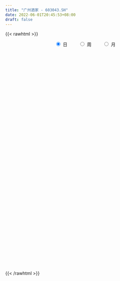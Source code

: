 ```yaml
---
title: "广州酒家 - 603043.SH"
date: 2022-06-01T20:45:53+08:00
draft: false
---
```

{{< rawhtml >}}
    <div style="text-align: center">
        <label style="padding: 1rem;"><input style="margin-right: .5rem" type="radio" name="period" value="D" checked onclick="period_change(this)">日</label>
        <label style="padding: 1rem;"><input style="margin-right: .5rem" type="radio" name="period" value="W" onclick="period_change(this)">周</label>
        <label style="padding: 1rem;"><input style="margin-right: .5rem" type="radio" name="period" value="M" onclick="period_change(this)">月</label>
    </div>
    <div id="chart" style="height: 700px;"></div> 
    <script type="text/javascript">
        const D_v = [15171.56,14617.34,19916.67,30285.97,28442.46,16550.48,45455.31,23240.6,32060.78,34430.96,28036.4,31548.02,21380.34,22166.9,17460.15,24648.48,26101.39,17219.17,13093.11,16538.28,20550.42,20125.55,20954.17,23183.48,40490.97,26502.12,18975.45,20754.38,34618.27,35650.4,25262.28,21292.81,18879.52,21225.12,35095.58,23870.36,20626.49,21125.32,25542.24,26278.6,13948.8,20551.8,11610.25,18618.44,21735.12,26355.63,44442.72,24016.69,18391.2,24928.8,48216.37,24670.99,24824.2,36690.15,32257.03,51239.86,39507.22,24661.03,23996.37,24688.68,34674.46,29894.84,21238.06,26116.94,25042.17,16166.72,22910.78,30526.05,26784.7,41071.68,33628.73,34957.54,36937.61,28992.49,27420.4,35938.71,31798.64,30957.85,21268.48,49219.41,57796.43,25063.3,28924.65,22186.02,27154.76,16517.52,18726.31,28863.88,40770.75,18817.07,17670.09,21109.65,18695.15,28060.43,16550.94,13442.67,11716.68,19671.65,49475.52,39676.86,46934.83,21735.77,24629.1,21438.7,13120.57,13632.8,124161.6,119760.81,62169.49,76948.65,59839.33,61705.84,47772.54,44848.28,35921.26,34296.65,37164.13,22287.2,42361.3,35623.45,22296.25,34171.83,19917.59,23499.55,25667.78,36947.11,27072.26,23186.56,22495.47,25629.49,38598.81,22632.11,23993.13,28782.11,57503.06,35593.53,46782.19,35229.63,30780.11,30922.6,24231.15,16670.72,20534.97,27552.08,24907.31,24210.99,17368.4,41162.88,35728.2,20738.3,41058.44,35783.74,29382.6,47906.32,78281.77,44705.33,42947.07,54426.82,40912.56,86897.38,144995.13,116294.55,92172.42,77639.74,46163.28,34373.66,39208.41,22687.97,37962.72,29323.96,27963.91,30996.54,25228.09,33551.11,27669.78,22399.43,28795.78,40068.03,19400.07,26734.72,22211.4,27968.87,20156.14,33612.98,22117.96,29263.83,22345.27,29027.23,26681.36,40032.3,34462.97,48953.67,41230.56,26403.12,33059.56,19208.04,29617.31,25604.91,35904.27,31810.97,24102.94,22177.32,18802.68,13701.35,19532.56,14680.59,28573.74,20962.62,19453.32,21866.81,34240.62,53384.46,35929.95,27363.91,28996.96,48807.06,53089.04,40431.15,45605.04,39796.87,38148.93,28487.06,100194.81,73587.08,42117.77,37189.36,51578.19,39236.87,49881.24,52841.41,44755.12,22772.26,20331.01,39193.87,36707.26,20478.95,19063.4,18237.18,15413.01,18368.13,40149.48,29095.8,17124.77,25598.53,15667.8,19415.4,34085.86,20864.33,22400.47,26247.58]
const D_histogram = [0.0,0.0075368661,0.0238207485,0.0810360939,0.1279138059,0.1265450213,0.0534806252,0.0327437671,0.037399677,0.0002443631,-0.0492618537,-0.0473615599,-0.067790052,-0.0940833206,-0.1105513701,-0.1416928057,-0.1342993932,-0.1197653901,-0.1068862116,-0.1136638116,-0.1145913046,-0.1153011268,-0.1086758229,-0.1107245852,-0.0758327711,-0.0495463596,-0.033052146,-0.0310089164,0.0171234165,0.028242271,0.0311945556,0.0118715039,0.0159422784,-0.0063342244,-0.0596161004,-0.03910693,0.0091044258,0.0301261185,0.0210140622,-0.0159621942,-0.0138643511,-0.029377924,-0.0299630621,-0.0455473096,-0.0852855629,-0.1598388275,-0.2651065404,-0.3358439043,-0.3497428653,-0.3547046644,-0.2884127985,-0.2310643906,-0.2043799143,-0.1896985016,-0.1991766708,-0.1018229549,0.0174846205,0.0871925436,0.1257246737,0.1662394664,0.2249330684,0.2444040758,0.2728258507,0.2426642282,0.2100543295,0.1909252225,0.1845848607,0.2043535551,0.2107646584,0.1691093057,0.171864411,0.1279287905,0.1313619242,0.1081905756,0.095649695,0.1083992287,0.099715202,0.0690436844,0.0486200099,-0.0095716842,-0.0162557425,-0.0554772618,-0.1104020964,-0.1500980727,-0.1646475155,-0.1635612173,-0.1611274429,-0.1281448216,-0.0743182631,-0.0614909294,-0.0623596061,-0.0546878012,-0.0319083752,0.0136352157,0.0371731258,0.0700546091,0.0906036796,0.0701538993,-0.0032948393,-0.0691030029,-0.1133493456,-0.15467531,-0.1358433793,-0.1000411234,-0.0634068933,-0.0549964525,0.0834014852,0.2174470756,0.312390236,0.3877996046,0.442995166,0.4891357075,0.4796716937,0.429736222,0.3937055453,0.3523206089,0.2939043598,0.232221691,0.2088164337,0.1618692793,0.1179386344,0.0346644142,-0.0138064797,-0.0585806173,-0.1085891852,-0.1458375983,-0.1872323505,-0.2079331577,-0.2210029984,-0.2237103885,-0.2311857461,-0.2557789889,-0.247843445,-0.2569974914,-0.1829873138,-0.1292945954,-0.0306508552,0.0333685564,0.0609647079,0.0603870184,0.024486921,0.0046432411,-0.0323271027,-0.0523082444,-0.0485594599,-0.0237561636,-0.0239974915,0.0322450015,0.0738350235,0.0825775582,0.0914005149,0.110266976,0.1128666977,0.1506536248,0.1743093349,0.153608862,0.145344974,0.107351138,0.0574926214,0.1211959649,0.1966534706,0.1402532406,0.0496140927,-0.0710061746,-0.1073705684,-0.1458333854,-0.1920440957,-0.2189294048,-0.2807098094,-0.2996523614,-0.3283213167,-0.3081603088,-0.2872191368,-0.2511839081,-0.1762827212,-0.1144010353,-0.0787175043,-0.019128096,0.0235192905,0.0777134231,0.0865851095,0.1040140457,0.1106075726,0.1098055523,0.0834766158,0.024143433,0.009892762,-0.0173941178,0.0019187402,-0.0251929866,-0.0128325724,-0.0252603477,-0.0895173036,-0.1450540255,-0.1875052477,-0.1777034882,-0.1415390324,-0.162531732,-0.2642867198,-0.2614750473,-0.2221518348,-0.1721628869,-0.1152025559,-0.0710188738,-0.0188160105,0.0049912402,0.0342025901,0.0733413786,0.0794885136,0.1058330793,0.1043434236,0.1830678026,0.2278929931,0.2084602937,0.1612167044,0.1632344054,0.1868753846,0.1835264689,0.2156867896,0.2390805368,0.26148159,0.2557844173,0.3557169618,0.3226753906,0.2304825919,0.1130466348,0.0979361746,0.0986203949,0.0123685005,-0.0737065425,-0.0747334564,-0.0899466085,-0.0804444704,-0.0288030727,-0.0073170089,-0.0052159689,-0.0228874408,-0.0312837205,-0.0346058668,-0.0639656157,-0.1292818337,-0.1256222664,-0.1275517745,-0.1332179555,-0.1337332418,-0.103718885,-0.0540235243,-0.0026303713,0.0512869541,0.0878822557]
const D_fast = [0.0,0.0094210826,0.0316601521,0.1091345211,0.1879906845,0.2182581552,0.1585639154,0.1460129991,0.1600188283,0.1229246052,0.0611029249,0.0511628287,0.0137868237,-0.0360272751,-0.0801331671,-0.1466978042,-0.17287924,-0.1882865844,-0.2021289588,-0.2373225117,-0.2668978309,-0.2964329347,-0.3169765866,-0.3467064952,-0.3307728739,-0.3168730523,-0.3086418752,-0.3143508746,-0.2619376876,-0.2437582654,-0.2330073419,-0.2493625176,-0.2413061735,-0.2651662325,-0.3333521336,-0.3226196956,-0.2721322334,-0.243579011,-0.2474375518,-0.2884043567,-0.2897726015,-0.3126306553,-0.320706559,-0.3476776339,-0.4087372779,-0.5232502494,-0.6947945974,-0.8494929374,-0.9508276147,-1.0444655799,-1.0502769136,-1.0506946034,-1.0751051056,-1.1078483183,-1.1671206552,-1.095222678,-0.9715439475,-0.8800378885,-0.81007459,-0.7279999306,-0.6130730615,-0.5325010352,-0.4358727976,-0.4053683631,-0.3854646795,-0.3568624808,-0.3170566275,-0.2461995443,-0.1870972763,-0.1864753026,-0.1407540946,-0.1527075175,-0.1164339027,-0.1125576074,-0.1011860642,-0.0613367234,-0.0450919496,-0.0585025461,-0.0667712181,-0.1273558333,-0.1381038272,-0.1911946619,-0.2737200206,-0.3509405151,-0.4066518368,-0.4464558429,-0.4843039292,-0.4833575133,-0.4481105206,-0.4506559193,-0.4671144975,-0.4731146429,-0.4583123107,-0.4093599159,-0.3765287243,-0.3261335887,-0.2829335983,-0.2858449038,-0.3601173523,-0.4432012665,-0.5157849456,-0.5957797376,-0.6109086516,-0.6001166766,-0.5793341699,-0.5846728422,-0.4254245332,-0.2370171738,-0.0639764544,0.1083828153,0.2743271682,0.4427516366,0.5532055462,0.6107041301,0.6730998396,0.7197950555,0.7348548963,0.7312276503,0.7600265014,0.7535466668,0.7391006805,0.6644925639,0.6125700501,0.5531507581,0.4759948939,0.4022870813,0.3140842414,0.2414001447,0.1730795545,0.1144445673,0.0491727731,-0.0393652169,-0.0933905343,-0.1667939534,-0.1385306043,-0.1171615348,-0.0261805083,0.0461810424,0.0890183708,0.1035374359,0.0737590687,0.0550761992,0.0100240797,-0.0230341231,-0.0314252036,-0.0125609482,-0.0188016489,0.0455020944,0.1055508722,0.1349377965,0.1666108819,0.213044087,0.2438604831,0.3193108164,0.3865438603,0.4042456028,0.4323179583,0.4211619069,0.3856765456,0.4796788804,0.6042997537,0.5829628338,0.5047272091,0.3663553981,0.3031483622,0.2282271989,0.1340054647,0.0523878044,-0.0795700526,-0.1734256949,-0.2841749794,-0.3410540487,-0.3919176609,-0.4186784093,-0.3878479027,-0.3545664755,-0.3385623206,-0.2837549364,-0.2352277272,-0.1616052388,-0.131087275,-0.0876548274,-0.0534094074,-0.0267600395,-0.0322198221,-0.0855171466,-0.0972946272,-0.1289300364,-0.1091374933,-0.1425474668,-0.1333951957,-0.1521380579,-0.2387743397,-0.330574568,-0.4199021022,-0.4545262147,-0.4537465169,-0.5153721495,-0.6831988172,-0.7457559066,-0.7619706528,-0.7550224267,-0.7268627346,-0.700433771,-0.6529349103,-0.6278798495,-0.5901178521,-0.532643719,-0.5066244556,-0.45382162,-0.4292254199,-0.3047340902,-0.2029356514,-0.1702532774,-0.1771926906,-0.1343663882,-0.0640065629,-0.0214738614,0.0646081568,0.1477720381,0.2355434889,0.2937924205,0.4826542055,0.5302814819,0.4957093312,0.4065350327,0.4159086162,0.4412479352,0.3580881659,0.2535864873,0.2338762093,0.196176405,0.1855674256,0.2300080551,0.2496648667,0.2504619144,0.2270685824,0.2108513726,0.1988777595,0.1535266067,0.0558899302,0.0281439309,-0.0056735207,-0.0446441906,-0.0785927873,-0.0745081518,-0.0383186722,0.0124168879,0.079155952,0.1377218175]
const D_slow = [0.0,0.0018842165,0.0078394036,0.0280984271,0.0600768786,0.0917131339,0.1050832902,0.113269232,0.1226191513,0.122680242,0.1103647786,0.0985243886,0.0815768756,0.0580560455,0.030418203,-0.0050049985,-0.0385798468,-0.0685211943,-0.0952427472,-0.1236587001,-0.1523065263,-0.181131808,-0.2083007637,-0.23598191,-0.2549401028,-0.2673266927,-0.2755897292,-0.2833419583,-0.2790611041,-0.2720005364,-0.2642018975,-0.2612340215,-0.2572484519,-0.258832008,-0.2737360331,-0.2835127656,-0.2812366592,-0.2737051295,-0.268451614,-0.2724421625,-0.2759082503,-0.2832527313,-0.2907434969,-0.3021303243,-0.323451715,-0.3634114219,-0.429688057,-0.513649033,-0.6010847494,-0.6897609155,-0.7618641151,-0.8196302128,-0.8707251913,-0.9181498167,-0.9679439844,-0.9933997231,-0.989028568,-0.9672304321,-0.9357992637,-0.8942393971,-0.83800613,-0.776905111,-0.7086986483,-0.6480325913,-0.5955190089,-0.5477877033,-0.5016414881,-0.4505530994,-0.3978619348,-0.3555846083,-0.3126185056,-0.280636308,-0.2477958269,-0.220748183,-0.1968357593,-0.1697359521,-0.1448071516,-0.1275462305,-0.115391228,-0.1177841491,-0.1218480847,-0.1357174001,-0.1633179242,-0.2008424424,-0.2420043213,-0.2828946256,-0.3231764863,-0.3552126917,-0.3737922575,-0.3891649899,-0.4047548914,-0.4184268417,-0.4264039355,-0.4229951316,-0.4137018501,-0.3961881978,-0.3735372779,-0.3559988031,-0.3568225129,-0.3740982637,-0.4024356001,-0.4411044276,-0.4750652724,-0.5000755532,-0.5159272766,-0.5296763897,-0.5088260184,-0.4544642495,-0.3763666905,-0.2794167893,-0.1686679978,-0.0463840709,0.0735338525,0.180967908,0.2793942943,0.3674744466,0.4409505365,0.4990059593,0.5512100677,0.5916773875,0.6211620461,0.6298281497,0.6263765298,0.6117313754,0.5845840791,0.5481246795,0.5013165919,0.4493333025,0.3940825529,0.3381549558,0.2803585192,0.216413772,0.1544529108,0.0902035379,0.0444567095,0.0121330606,0.0044703468,0.0128124859,0.0280536629,0.0431504175,0.0492721478,0.050432958,0.0423511824,0.0292741213,0.0171342563,0.0111952154,0.0051958425,0.0132570929,0.0317158488,0.0523602383,0.075210367,0.102777111,0.1309937854,0.1686571916,0.2122345254,0.2506367409,0.2869729844,0.3138107689,0.3281839242,0.3584829154,0.4076462831,0.4427095932,0.4551131164,0.4373615727,0.4105189306,0.3740605843,0.3260495604,0.2713172092,0.2011397568,0.1262266665,0.0441463373,-0.0328937399,-0.1046985241,-0.1674945011,-0.2115651814,-0.2401654403,-0.2598448163,-0.2646268403,-0.2587470177,-0.2393186619,-0.2176723845,-0.1916688731,-0.16401698,-0.1365655919,-0.1156964379,-0.1096605797,-0.1071873892,-0.1115359186,-0.1110562336,-0.1173544802,-0.1205626233,-0.1268777102,-0.1492570361,-0.1855205425,-0.2323968544,-0.2768227265,-0.3122074846,-0.3528404175,-0.4189120975,-0.4842808593,-0.539818818,-0.5828595397,-0.6116601787,-0.6294148972,-0.6341188998,-0.6328710897,-0.6243204422,-0.6059850976,-0.5861129692,-0.5596546993,-0.5335688435,-0.4878018928,-0.4308286445,-0.3787135711,-0.338409395,-0.2976007936,-0.2508819475,-0.2050003303,-0.1510786329,-0.0913084987,-0.0259381012,0.0380080032,0.1269372436,0.2076060913,0.2652267393,0.293488398,0.3179724416,0.3426275403,0.3457196655,0.3272930298,0.3086096657,0.2861230136,0.266011896,0.2588111278,0.2569818756,0.2556778834,0.2499560232,0.242135093,0.2334836263,0.2174922224,0.185171764,0.1537661974,0.1218782537,0.0885737649,0.0551404544,0.0292107332,0.0157048521,0.0150472593,0.0278689978,0.0498395618]
const D_data = [['2021-05-21', 26.7629, 26.4641, 26.4641, 26.9713],['2021-05-24', 26.4016, 26.5822, 25.9986, 26.6378],['2021-05-25', 26.6448, 26.7698, 26.5614, 27.2353],['2021-05-26', 26.8602, 27.5271, 26.8602, 27.7842],['2021-05-27', 27.4438, 27.7703, 27.1172, 28.1108],['2021-05-28', 27.7217, 27.4021, 27.3048, 27.7703],['2021-05-31', 26.9574, 26.3877, 25.9847, 26.9574],['2021-06-01', 26.4016, 26.8393, 26.2765, 26.888],['2021-06-02', 26.8249, 27.159, 26.6284, 27.7878],['2021-06-03', 26.933, 26.5793, 26.4515, 27.1492],['2021-06-04', 26.4515, 26.1862, 25.9602, 26.7463],['2021-06-07', 26.196, 26.6775, 25.7637, 26.7954],['2021-06-08', 26.6775, 26.3139, 26.255, 26.8249],['2021-06-09', 26.1469, 26.0585, 25.7932, 26.3729],['2021-06-10', 26.0388, 25.9897, 25.803, 26.196],['2021-06-11', 25.9602, 25.577, 25.4591, 25.9897],['2021-06-15', 25.5868, 25.8816, 25.3215, 26.1371],['2021-06-16', 26.0683, 25.9209, 25.744, 26.2845],['2021-06-17', 25.862, 25.8718, 25.744, 26.1567],['2021-06-18', 25.744, 25.5377, 25.3608, 25.8423],['2021-06-21', 25.351, 25.4787, 25.0071, 25.6458],['2021-06-22', 25.4787, 25.3608, 25.2134, 25.518],['2021-06-23', 25.184, 25.351, 25.0661, 25.3707],['2021-06-24', 25.1545, 25.1348, 25.0366, 25.3314],['2021-06-25', 25.8423, 25.577, 25.518, 26.2845],['2021-06-28', 25.7539, 25.5475, 25.4394, 25.9504],['2021-06-29', 25.5475, 25.4689, 25.3608, 25.8423],['2021-06-30', 25.4886, 25.2724, 25.1545, 25.636],['2021-07-01', 25.3215, 25.9406, 25.2331, 26.1371],['2021-07-02', 25.8128, 25.6163, 25.1741, 26.2353],['2021-07-05', 25.6163, 25.5377, 25.2429, 25.6753],['2021-07-06', 25.4984, 25.1938, 25.0759, 25.5967],['2021-07-07', 25.0562, 25.4198, 25.0562, 25.5967],['2021-07-08', 25.3117, 25.0071, 25.0071, 25.518],['2021-07-09', 25.0169, 24.3488, 23.8771, 25.0169],['2021-07-12', 24.2996, 25.1054, 24.1031, 25.1054],['2021-07-13', 24.8597, 25.5868, 24.7614, 25.6458],['2021-07-14', 25.6065, 25.41, 25.1643, 25.6261],['2021-07-15', 25.2724, 25.0464, 24.9874, 25.6458],['2021-07-16', 25.0169, 24.5354, 24.4175, 25.0366],['2021-07-19', 24.4863, 24.8794, 24.4765, 24.9187],['2021-07-20', 24.8597, 24.5649, 24.4863, 25.0267],['2021-07-21', 24.5649, 24.6435, 24.5354, 24.8204],['2021-07-22', 24.6435, 24.3389, 24.1719, 24.6534],['2021-07-23', 24.3389, 23.7887, 23.7788, 24.3684],['2021-07-26', 23.7101, 22.8945, 22.8356, 23.7101],['2021-07-27', 23.091, 21.794, 21.3911, 23.1402],['2021-07-28', 21.6957, 21.4403, 20.9293, 21.794],['2021-07-29', 21.6663, 21.568, 21.4992, 22.0593],['2021-07-30', 21.4206, 21.2536, 20.8704, 21.5189],['2021-08-02', 20.8507, 21.9512, 20.6935, 22.1084],['2021-08-03', 21.9021, 21.853, 21.3911, 22.1281],['2021-08-04', 21.853, 21.401, 21.2339, 21.8923],['2021-08-05', 21.1848, 21.0767, 20.7524, 21.7154],['2021-08-06', 20.8802, 20.497, 20.3201, 20.9784],['2021-08-09', 20.4675, 21.8137, 20.2415, 21.9512],['2021-08-10', 21.7449, 22.5015, 21.5189, 22.5899],['2021-08-11', 22.5506, 22.2951, 22.1969, 22.5801],['2021-08-12', 22.3148, 22.1477, 21.9316, 22.7569],['2021-08-13', 21.9807, 22.3737, 21.7449, 22.6587],['2021-08-16', 22.5113, 22.9043, 22.2067, 23.5725],['2021-08-17', 23.0714, 22.698, 22.6194, 23.3858],['2021-08-18', 22.6882, 23.0419, 22.5997, 23.3956],['2021-08-19', 23.0419, 22.413, 22.305, 23.1696],['2021-08-20', 22.5899, 22.305, 21.8038, 22.5899],['2021-08-23', 22.2165, 22.413, 22.2165, 22.6882],['2021-08-24', 22.4425, 22.5801, 22.2558, 22.6882],['2021-08-25', 22.6489, 23.0321, 22.5604, 23.1795],['2021-08-26', 23.0026, 23.0419, 22.7373, 23.2679],['2021-08-27', 22.7275, 22.4425, 22.2067, 23.0419],['2021-08-30', 22.3737, 22.9829, 22.0888, 23.1402],['2021-08-31', 22.7963, 22.3639, 22.2755, 23.3563],['2021-09-01', 22.3639, 22.9142, 22.0888, 23.0812],['2021-09-02', 22.8749, 22.5899, 22.5015, 23.1205],['2021-09-03', 22.5015, 22.6783, 22.2853, 22.8061],['2021-09-06', 22.6783, 23.0517, 22.4523, 23.2384],['2021-09-07', 23.0026, 22.8552, 22.5506, 23.0419],['2021-09-08', 22.7471, 22.5211, 22.4818, 22.8847],['2021-09-09', 22.5113, 22.5408, 22.472, 22.6489],['2021-09-10', 22.5211, 21.853, 21.8038, 22.7373],['2021-09-13', 21.9119, 22.2951, 21.1946, 22.305],['2021-09-14', 22.2558, 21.7154, 21.627, 22.305],['2021-09-15', 21.6466, 21.175, 21.0767, 21.7056],['2021-09-16', 21.1357, 20.9784, 20.89, 21.3027],['2021-09-17', 20.9883, 20.9883, 20.664, 21.1946],['2021-09-22', 20.6837, 20.9784, 20.6149, 21.0472],['2021-09-23', 20.9784, 20.8311, 20.8212, 21.116],['2021-09-24', 20.8409, 21.1455, 20.8311, 21.4206],['2021-09-27', 21.1455, 21.509, 20.949, 21.7056],['2021-09-28', 21.5189, 21.0669, 20.8409, 21.5189],['2021-09-29', 20.8704, 20.8212, 20.7426, 21.175],['2021-09-30', 21.0276, 20.8409, 20.7426, 21.0865],['2021-10-08', 20.8311, 21.0178, 20.8311, 21.3027],['2021-10-11', 21.1651, 21.4206, 21.1651, 21.9414],['2021-10-12', 21.3715, 21.2929, 21.1357, 21.5484],['2021-10-13', 21.3911, 21.5484, 21.1946, 21.6171],['2021-10-14', 21.627, 21.5484, 21.4304, 21.6368],['2021-10-15', 21.401, 21.0472, 21.0374, 21.6564],['2021-10-18', 21.0276, 20.1039, 20.0646, 21.0472],['2021-10-19', 20.1039, 19.7404, 19.6618, 20.2317],['2021-10-20', 19.7993, 19.5832, 18.8462, 19.7993],['2021-10-21', 19.5144, 19.2196, 19.1606, 19.593],['2021-10-22', 19.2393, 19.7305, 19.2393, 19.7993],['2021-10-25', 19.7207, 19.9271, 19.6618, 20.1432],['2021-10-26', 20.1236, 19.9959, 19.7993, 20.1236],['2021-10-27', 19.8386, 19.6421, 19.6028, 19.986],['2021-10-28', 20.5756, 21.6073, 20.4577, 21.6073],['2021-10-29', 22.0102, 22.3443, 21.3911, 22.8257],['2021-11-01', 22.3737, 22.6292, 21.9512, 22.7668],['2021-11-02', 22.6096, 23.0812, 22.4229, 23.5922],['2021-11-03', 23.091, 23.4841, 22.698, 23.6806],['2021-11-04', 23.4841, 24.0048, 23.091, 24.1719],['2021-11-05', 24.0048, 23.7985, 23.7002, 24.4175],['2021-11-08', 23.6806, 23.5135, 23.2581, 23.9655],['2021-11-09', 23.5823, 23.8182, 23.4644, 24.0245],['2021-11-10', 23.7592, 23.8869, 23.5037, 24.0245],['2021-11-11', 24.0343, 23.7199, 23.5823, 24.0343],['2021-11-12', 23.7199, 23.6315, 23.5234, 23.9262],['2021-11-15', 23.6315, 24.1326, 23.6315, 24.2308],['2021-11-16', 24.1228, 23.8771, 23.7494, 24.3684],['2021-11-17', 23.7788, 23.8673, 23.6118, 24.0147],['2021-11-18', 23.7297, 23.1795, 23.1205, 23.9164],['2021-11-19', 23.2974, 23.3563, 23.1795, 23.6216],['2021-11-22', 23.3662, 23.2089, 23.1009, 23.6511],['2021-11-23', 23.3662, 22.9043, 22.8257, 23.4251],['2021-11-24', 23.0222, 22.8061, 22.3541, 23.0222],['2021-11-25', 22.8061, 22.4818, 22.3541, 22.9436],['2021-11-26', 22.472, 22.4818, 22.305, 22.6783],['2021-11-29', 22.187, 22.3737, 21.8333, 22.3737],['2021-11-30', 22.3443, 22.3344, 22.1281, 22.639],['2021-12-01', 22.3344, 22.1084, 21.6171, 22.472],['2021-12-02', 21.961, 21.6466, 21.627, 22.1772],['2021-12-03', 21.627, 21.8333, 21.4599, 21.853],['2021-12-06', 21.6663, 21.4304, 21.2634, 21.8333],['2021-12-07', 21.6171, 22.4818, 21.5189, 22.5899],['2021-12-08', 22.5703, 22.4523, 22.079, 22.5703],['2021-12-09', 22.4229, 23.3662, 22.3737, 23.5627],['2021-12-10', 23.1893, 23.376, 23.15, 23.5529],['2021-12-13', 23.3367, 23.2089, 23.1205, 23.7395],['2021-12-14', 23.1598, 22.9829, 22.8945, 23.2876],['2021-12-15', 22.9731, 22.4818, 22.4818, 23.2384],['2021-12-16', 22.5408, 22.5506, 22.2263, 22.6292],['2021-12-17', 22.6194, 22.1772, 22.1281, 22.6489],['2021-12-20', 22.1772, 22.2067, 21.961, 22.6882],['2021-12-21', 22.2755, 22.4229, 22.1183, 22.5899],['2021-12-22', 22.4327, 22.7373, 22.2067, 22.924],['2021-12-23', 22.7373, 22.472, 22.2558, 22.7963],['2021-12-24', 22.4229, 23.3367, 22.3344, 23.4055],['2021-12-27', 23.3662, 23.4644, 22.9633, 23.6806],['2021-12-28', 23.4644, 23.2581, 23.091, 23.5234],['2021-12-29', 23.3563, 23.3858, 23.1991, 24.1621],['2021-12-30', 23.1893, 23.6806, 23.1107, 23.7494],['2021-12-31', 23.6904, 23.6413, 23.1893, 23.8968],['2022-01-04', 23.769, 24.3193, 23.6216, 24.3488],['2022-01-05', 24.3586, 24.4667, 23.828, 25.0464],['2022-01-06', 24.1817, 24.0835, 23.9754, 24.447],['2022-01-07', 24.0835, 24.3193, 23.8476, 24.3684],['2022-01-10', 24.1719, 23.9655, 23.1893, 24.1719],['2022-01-11', 24.0245, 23.6904, 23.6315, 24.3979],['2022-01-12', 23.6904, 25.2724, 23.5725, 25.4296],['2022-01-13', 25.3903, 25.9799, 24.7614, 26.2353],['2022-01-14', 25.5475, 24.5748, 24.447, 25.8914],['2022-01-17', 24.3684, 23.8869, 23.3858, 24.3979],['2022-01-18', 23.8869, 22.9928, 22.9633, 23.9852],['2022-01-19', 23.0714, 23.6118, 22.9829, 23.6609],['2022-01-20', 23.6806, 23.3367, 23.1598, 23.7592],['2022-01-21', 23.7199, 22.924, 22.6783, 23.8182],['2022-01-24', 22.7963, 22.8454, 22.7176, 23.2089],['2022-01-25', 22.8749, 22.0003, 21.9709, 23.0812],['2022-01-26', 22.0102, 22.1084, 22.0102, 22.5703],['2022-01-27', 22.1772, 21.6171, 21.5778, 22.2362],['2022-01-28', 21.7744, 21.9512, 21.5287, 22.2755],['2022-02-07', 22.1772, 21.8235, 21.6564, 22.472],['2022-02-08', 21.7842, 21.9316, 21.2437, 22.0003],['2022-02-09', 22.02, 22.5211, 21.8038, 22.5997],['2022-02-10', 22.4523, 22.5801, 22.4032, 22.8454],['2022-02-11', 22.5211, 22.4032, 22.1084, 22.9436],['2022-02-14', 22.4523, 22.8847, 22.4425, 23.3662],['2022-02-15', 22.7963, 22.9142, 22.698, 23.2679],['2022-02-16', 23.0026, 23.3269, 23.0026, 23.4349],['2022-02-17', 23.1893, 22.9633, 22.865, 23.3269],['2022-02-18', 22.7668, 23.1893, 22.7471, 23.2089],['2022-02-21', 22.924, 23.1795, 22.9142, 23.4448],['2022-02-22', 23.0812, 23.1696, 22.698, 23.4349],['2022-02-23', 23.1893, 22.8356, 22.7766, 23.2876],['2022-02-24', 22.7668, 22.2165, 21.9709, 22.8356],['2022-02-25', 22.2656, 22.5801, 22.2656, 22.8159],['2022-02-28', 22.4818, 22.2853, 21.7252, 22.4818],['2022-03-01', 22.5997, 22.8257, 22.305, 22.9731],['2022-03-02', 22.9829, 22.1969, 21.9905, 22.9928],['2022-03-03', 22.2165, 22.6194, 22.2165, 22.7373],['2022-03-04', 22.5113, 22.2755, 22.1084, 22.5506],['2022-03-07', 22.079, 21.3518, 21.3224, 22.2067],['2022-03-08', 21.3518, 21.0178, 21.0079, 21.6368],['2022-03-09', 21.1357, 20.7524, 20.3005, 21.1946],['2022-03-10', 21.0865, 21.1357, 21.0079, 21.3322],['2022-03-11', 20.8998, 21.4206, 20.5756, 21.5189],['2022-03-14', 21.2044, 20.5756, 20.5756, 21.3813],['2022-03-15', 20.4184, 19.0034, 18.6693, 20.497],['2022-03-16', 19.367, 19.7699, 18.748, 19.8386],['2022-03-17', 20.045, 20.0745, 19.8386, 20.3398],['2022-03-18', 19.9467, 20.212, 19.8485, 20.3103],['2022-03-21', 20.0548, 20.3889, 20.0155, 20.5166],['2022-03-22', 20.3692, 20.3398, 20.045, 20.5068],['2022-03-23', 20.438, 20.5756, 20.271, 20.7819],['2022-03-24', 20.5756, 20.3299, 20.1825, 20.5952],['2022-03-25', 20.438, 20.4675, 20.2415, 21.3617],['2022-03-28', 20.2906, 20.7328, 20.1531, 20.8802],['2022-03-29', 20.9293, 20.4184, 20.3201, 20.9293],['2022-03-30', 20.438, 20.7524, 20.2513, 20.8311],['2022-03-31', 21.4403, 20.4773, 20.438, 21.4697],['2022-04-01', 20.6149, 21.735, 20.497, 21.8333],['2022-04-06', 21.735, 21.7449, 21.3715, 21.9119],['2022-04-07', 21.6171, 21.1258, 21.0767, 21.7449],['2022-04-08', 21.1357, 20.6935, 20.3594, 21.3027],['2022-04-11', 20.6738, 21.2732, 20.5658, 21.6761],['2022-04-12', 20.9883, 21.7154, 20.5363, 22.0593],['2022-04-13', 21.5189, 21.5484, 21.4599, 22.3246],['2022-04-14', 21.7842, 22.2067, 21.2241, 22.3737],['2022-04-15', 22.0397, 22.413, 21.961, 22.8945],['2022-04-18', 22.4229, 22.7176, 22.2067, 23.0419],['2022-04-19', 22.5408, 22.6194, 22.3541, 22.8356],['2022-04-20', 22.698, 24.4568, 22.4032, 24.5256],['2022-04-21', 23.9852, 23.2679, 22.8945, 24.3291],['2022-04-22', 22.9731, 22.4425, 22.2067, 23.1598],['2022-04-25', 22.0298, 21.735, 21.6761, 22.7766],['2022-04-26', 22.1281, 22.7864, 21.8235, 23.602],['2022-04-27', 22.305, 23.0714, 21.8628, 23.1107],['2022-04-28', 22.5997, 21.8431, 21.0571, 22.5997],['2022-04-29', 21.4206, 21.401, 20.7426, 21.6957],['2022-05-05', 21.4697, 22.2165, 21.1651, 22.5703],['2022-05-06', 21.794, 21.9709, 21.4992, 22.4032],['2022-05-09', 21.7449, 22.2362, 21.7449, 22.7176],['2022-05-10', 21.8628, 22.924, 21.7154, 22.9436],['2022-05-11', 22.924, 22.7668, 22.5506, 23.2876],['2022-05-12', 22.5899, 22.6194, 22.4523, 23.0124],['2022-05-13', 22.7864, 22.3541, 22.1576, 22.7864],['2022-05-16', 22.3934, 22.413, 22.0888, 22.6489],['2022-05-17', 22.3541, 22.4523, 22.1084, 22.5113],['2022-05-18', 22.3344, 22.0298, 22.02, 22.5211],['2022-05-19', 21.6171, 21.2732, 21.1651, 21.7154],['2022-05-20', 21.2241, 21.8923, 21.175, 21.9119],['2022-05-23', 21.8628, 21.7449, 21.5385, 21.8628],['2022-05-24', 21.7744, 21.5877, 21.4599, 21.9119],['2022-05-25', 21.568, 21.5385, 21.2536, 21.8137],['2022-05-26', 21.5582, 21.9119, 21.3224, 21.9807],['2022-05-27', 21.9905, 22.3148, 21.9905, 22.698],['2022-05-30', 22.5015, 22.5899, 22.2165, 22.6587],['2022-05-31', 22.59, 22.93, 22.37, 23.15],['2022-06-01', 23.0, 23.02, 22.72, 23.58]]
const W_v = [238472.19,219792.31,178477.74,176171.03,111158.31,210751.09,288988.17,190797.55,184809.23,253592.16,145151.44,104462.55,88885.94,98729.45,335119.64,160262.07,139790.54,93728.89,59494.11,62163.63,66210.75,53240.23,100721.56,71575.9,78114.24,99590.3,86619.91,333249.63,271447.0699999999,47284.43,31442.48,86408.43,87191.83,91101.5,156963.22,78824.06,46760.34,108727.63,155288.95,91142.76,92286.86,215374.11,300287.54,186689.11,266479.77,177086.37,147748.73,89591.39,263399.58,186084.11,206083.63,198198.36,152320.69,173023.65,208852.58,111577.36,123836.63,140167.11,92877.19,74683.49,102011.84,96681.42,94306.2,105049.37,77013.42,137306.52,73751.76,82470.05,50550.3,43563.12,72526.62,74079.44,90896.62,111032.25,63105.39,94541.15,77425.06,93151.07,105579.16,127993.18,177759.83,168918.34,136887.73,174230.47,347107.1,266764.36,153382.69,132439.65,142089.29,120163.45,34957.67,81338.37,73532.98,56991.63,64193.02,62694.22,61308.21,64522.31,77450.44,112397.22,72584.14,50563.66,48528.95,38481.2,75336.11,88738.09,131426.57,156481.47,193476.24,168656.12,152360.44,123765.2,25074.31,88284.75,84829.54,61517.85,73986.11,62277.08,76500.65,81727.21,66856.28,67463.2,65379.83,76017.64,68887.86,79357.37,147608.78,120842.43,122948.89,242273.1,103785.62,143244.76,190268.36,219664.78,270841.14,279330.48,219895.5,204929.39,242775.82,136882.96,205237.35,219558.48,145083.21,221012.88,261847.7,328173.94,226311.28,227025.14,170870.24,100645.3,241218.47,422848.89,413054.01,433091.78,509230.64,437053.3099999999,316694.63,246098.02,259570.75,225410.71,208716.04,173557.3,163348.25,75479.31,29674.81,136164.23,143594.36,293026.91,219961.65,160428.24,126470.88,107574.17,131791.18,135795.37,180196.53,142866.57,114398.14,204262.57,186962.01,176024.59,144549.05,174867.79,95702.45,81682.93,162873.39,93370.92,93908.96,80169.73,89258.99,153743.43,94741.58,131907.52,168141.5,163129.69,49196.4,96836.7,76393.32,109812.92,163224.05,117203.89,72951.95,125304.59,136500.62,121755.31,117443.01,86464.41,138135.04,166658.74,164093.16,136966.47,137459.93,161936.77,169183.09,161125.16,64107.71,98367.56,18695.15,89442.37,182452.08,292114.48,308435.85,174517.52,154370.42,136373.26,133349.01,203890.52,123139.55,135201.66,162691.28,213840.49,443526.44,289557.51,148935.1,137644.19,136383.09,127496.18,179157.53,149518.59,139600.41,95290.92,149907.83,92290.82,227729.16,282535.65,230727.07,67527.38,135774.49,121263.6,111892.36,69512.38]
const W_histogram = [0.0,0.0457062108,0.0278579121,0.024436879,0.0421480281,0.0891638967,0.1493140535,0.1650889662,0.2060857498,0.2299525111,0.1528815081,0.0961105993,0.0526888556,0.0633585802,0.0183811059,-0.0185774029,-0.1301208948,-0.2280175473,-0.2788173988,-0.3237113033,-0.3323348795,-0.3435061084,-0.3010818047,-0.2496662891,-0.2301922145,-0.1872451092,-0.1425144253,-0.0059907094,-0.1150942776,-0.1675647446,-0.1788470899,-0.1594662456,-0.1185257797,-0.1043983258,-0.1015932909,-0.0498450944,-0.0041937501,0.0335487132,0.0924673186,0.0866033458,0.1444783111,0.2397955679,0.3795156457,0.4641275715,0.5178951814,0.578370171,0.5184559516,0.4318726463,0.3477379901,0.3108054709,0.4234889748,0.461356289,0.480940853,0.3555746657,0.2209968339,0.0854541956,0.0216879781,0.0235487709,-0.0272603375,-0.0780109912,-0.088591728,-0.1170362236,-0.2654708595,-0.3849172813,-0.4330877057,-0.2939042686,-0.1904619207,-0.1079068926,-0.1032223414,-0.083621103,-0.0212563737,0.0352071079,0.0220648681,0.09427108,0.1201561759,0.1500558124,0.1831660499,0.2360848658,0.2118192747,0.2600700993,0.2630673063,0.3141184212,0.2717982098,0.3186642136,0.1966979141,0.119230859,0.0417970887,-0.0914809371,-0.1411466432,-0.1649578859,-0.199562077,-0.2438569856,-0.2579713984,-0.2661429297,-0.190644078,-0.1646514922,-0.1326468292,-0.051400774,0.0631529151,0.0949462886,0.0945097347,0.0429322143,0.0370006995,-0.0064071099,-0.0011913167,0.0618950607,0.2113803644,0.2183174342,0.1376824599,0.0596407843,0.0258276555,0.0091521328,0.0031907447,-0.0848905107,-0.1423488696,-0.196594493,-0.2595873618,-0.2530314424,-0.1820120196,-0.2021186853,-0.2826577209,-0.3215608504,-0.321926756,-0.2943221108,-0.273664208,-0.2411376369,-0.2352638057,-0.2300594624,-0.3418222978,-0.3775509601,-0.3773823968,-0.2783282665,-0.1969470384,-0.0922588457,-0.0116038253,-0.0542941815,-0.037118569,-0.1118986924,-0.0302434558,0.0121974149,0.0879677716,0.1009773821,0.142679862,0.1757001816,0.2345238935,0.3866956706,0.4300010577,0.3558083657,0.3356588687,0.2853839202,0.2284036516,0.2184628802,0.1245226483,0.2011621337,0.4848834469,0.8673476184,0.9646650375,1.053760183,0.9444095763,0.833078964,0.5524114253,0.2557696125,-0.0430135868,-0.2710655134,-0.3752606655,-0.4810805192,-0.6145303577,-0.5281155104,-0.3821483838,-0.2885541773,-0.2001070148,-0.237894872,-0.1855703982,-0.142928435,-0.0470828868,-0.1014905099,-0.1051046429,-0.0999574323,-0.0880269943,0.0456716818,0.0171320086,-0.0455744237,-0.0061489732,0.0092245831,-0.1850672448,-0.239458449,-0.3597187639,-0.3988602172,-0.3868581934,-0.3252596615,-0.2532380343,-0.1220093602,-0.0023980358,0.0149859754,-0.0592551514,-0.0928948239,-0.0924613176,-0.0292444155,-0.0673802439,-0.1281711073,-0.1633131358,-0.1751484761,-0.1713560089,-0.2409735102,-0.2596070008,-0.3042772316,-0.4763631001,-0.6047041532,-0.5294696563,-0.4535259799,-0.3669260168,-0.2710770379,-0.2415546006,-0.2571158337,-0.2343176028,-0.2176084638,-0.1743675916,-0.1257795874,-0.162005448,0.0017125943,0.2081623648,0.3266374759,0.3761115695,0.3406404882,0.2674332731,0.3136391539,0.2565976889,0.287749354,0.3173321831,0.3674871667,0.4001066306,0.2974576677,0.1579965137,0.093340277,0.1000684401,0.0619133981,0.0169243303,-0.0651472056,-0.1885828127,-0.2376086596,-0.1723008607,-0.1857167674,-0.0711480279,0.0099434346,-0.0025703409,0.0297435683,0.0764781039,0.0757010722,0.1014468658,0.1602770512]
const W_fast = [0.0,0.0571327635,0.0462489428,0.0489371295,0.0771852856,0.1464921284,0.2439707986,0.3010179528,0.3935361738,0.474891063,0.4360404369,0.4032971779,0.3730476482,0.3995570178,0.35917482,0.3175719605,0.1734982449,0.0185972056,-0.1019069956,-0.227728726,-0.3194360221,-0.4164837781,-0.4493299256,-0.4603309822,-0.4984049612,-0.5022691332,-0.4931670557,-0.3581410171,-0.4960181547,-0.5903798078,-0.6463739257,-0.6668596428,-0.6555506218,-0.6675227493,-0.6901160372,-0.6508291142,-0.6062262074,-0.5600965658,-0.4780611308,-0.4622742671,-0.3682797241,-0.2130135754,0.0215854138,0.2222292326,0.4054706378,0.6105381702,0.6802379387,0.701622795,0.7044226363,0.7451914848,0.9637472324,1.1169536189,1.2567733961,1.2203008752,1.1409722519,1.0267931625,0.9684489396,0.9761969251,0.9185727323,0.8483193308,0.815590662,0.7578871105,0.5430847598,0.3274090177,0.1709666668,0.2366740367,0.2925009045,0.3480792094,0.3269581752,0.3256541379,0.3827047737,0.4479700323,0.4403440095,0.5361179915,0.5920421313,0.6594557209,0.7383574709,0.8502975032,0.8789867308,0.9922550803,1.0610191139,1.190599834,1.2162291751,1.3427612323,1.2699694113,1.222310071,1.1553255728,0.9991773127,0.9142249459,0.8491742317,0.7646795214,0.6594203663,0.5808131039,0.5061058402,0.5339436724,0.5187733851,0.5176163408,0.5860122025,0.7163541204,0.771884066,0.7950749458,0.754230479,0.7575491391,0.7125395522,0.7174575162,0.7960176588,0.9983480536,1.059864482,1.0136501226,0.9505186431,0.9231624282,0.9087749387,0.9036112368,0.7943073537,0.7012617774,0.5978675307,0.4699778215,0.4132758803,0.4387922982,0.3681559612,0.2169524953,0.0976591532,0.0168115586,-0.0291643239,-0.0769224731,-0.1046803112,-0.1576224314,-0.2099329538,-0.4071513636,-0.537267766,-0.6314448018,-0.6019727382,-0.5698282696,-0.4882047884,-0.4104507242,-0.4667146259,-0.4588186556,-0.5615734521,-0.4874790795,-0.4419888551,-0.3442265555,-0.3059725994,-0.228600154,-0.151654789,-0.0342001038,0.2146455909,0.3654512425,0.3802106419,0.4439758621,0.4650468937,0.4651675379,0.5098424867,0.4470329167,0.5739629355,0.9789051106,1.5782061866,1.9166898651,2.2692250564,2.3959768438,2.4929159724,2.3503512901,2.1176518803,1.8081152844,1.5122969794,1.314286661,1.0881966774,0.8011142496,0.7555002192,0.8059302499,0.8273859121,0.8658063208,0.7685447456,0.7744766199,0.7813864743,0.8654613008,0.7856810503,0.7557907566,0.735948609,0.7258722985,0.870988895,0.846732224,0.7726321858,0.810520393,0.828200095,0.587641456,0.4733856395,0.2631956336,0.124339126,0.0396266015,0.019910218,0.0286223366,0.1293486707,0.2483604861,0.2694909912,0.1804360765,0.123572698,0.100890875,0.1567966732,0.1018157838,0.0089821435,-0.0669881688,-0.1226106282,-0.1616571632,-0.2915180421,-0.3750532829,-0.4957928216,-0.7869694651,-1.0664865565,-1.1236194737,-1.1610572923,-1.1661888334,-1.138109114,-1.1689753268,-1.2488155183,-1.2845966881,-1.3222896651,-1.3226406908,-1.3054975834,-1.382224806,-1.2180786151,-0.9595882534,-0.7594537734,-0.6159517874,-0.5662627466,-0.5726116435,-0.4479959742,-0.440888017,-0.3377990133,-0.2288831385,-0.0868563632,0.0457897583,0.0175052124,-0.0824568132,-0.1237779806,-0.0920327075,-0.1147093999,-0.1554673852,-0.2538257226,-0.4244070328,-0.5328350446,-0.5106024609,-0.5704475595,-0.473665827,-0.3900885057,-0.4032448665,-0.3634950652,-0.2976410037,-0.2794927673,-0.2283852572,-0.129485809]
const W_slow = [0.0,0.0114265527,0.0183910307,0.0245002505,0.0350372575,0.0573282317,0.0946567451,0.1359289866,0.187450424,0.2449385518,0.2831589288,0.3071865787,0.3203587926,0.3361984376,0.3407937141,0.3361493634,0.3036191397,0.2466147529,0.1769104032,0.0959825773,0.0128988575,-0.0729776696,-0.1482481208,-0.2106646931,-0.2682127467,-0.315024024,-0.3506526304,-0.3521503077,-0.3809238771,-0.4228150632,-0.4675268357,-0.5073933971,-0.5370248421,-0.5631244235,-0.5885227463,-0.6009840198,-0.6020324574,-0.5936452791,-0.5705284494,-0.5488776129,-0.5127580352,-0.4528091432,-0.3579302318,-0.2418983389,-0.1124245436,0.0321679992,0.1617819871,0.2697501486,0.3566846462,0.4343860139,0.5402582576,0.6555973299,0.7758325431,0.8647262095,0.919975418,0.9413389669,0.9467609614,0.9526481542,0.9458330698,0.926330322,0.90418239,0.8749233341,0.8085556192,0.7123262989,0.6040543725,0.5305783053,0.4829628252,0.455986102,0.4301805166,0.4092752409,0.4039611475,0.4127629244,0.4182791415,0.4418469115,0.4718859554,0.5093999085,0.555191421,0.6142126374,0.6671674561,0.732184981,0.7979518075,0.8764814128,0.9444309653,1.0240970187,1.0732714972,1.103079212,1.1135284841,1.0906582499,1.0553715891,1.0141321176,0.9642415984,0.9032773519,0.8387845023,0.7722487699,0.7245877504,0.6834248773,0.65026317,0.6374129765,0.6532012053,0.6769377774,0.7005652111,0.7112982647,0.7205484396,0.7189466621,0.7186488329,0.7341225981,0.7869676892,0.8415470477,0.8759676627,0.8908778588,0.8973347727,0.8996228059,0.9004204921,0.8791978644,0.843610647,0.7944620237,0.7295651833,0.6663073227,0.6208043178,0.5702746465,0.4996102162,0.4192200036,0.3387383146,0.2651577869,0.1967417349,0.1364573257,0.0776413743,0.0201265087,-0.0653290658,-0.1597168058,-0.254062405,-0.3236444717,-0.3728812312,-0.3959459427,-0.398846899,-0.4124204444,-0.4217000866,-0.4496747597,-0.4572356237,-0.45418627,-0.4321943271,-0.4069499815,-0.371280016,-0.3273549706,-0.2687239973,-0.1720500796,-0.0645498152,0.0244022762,0.1083169934,0.1796629735,0.2367638863,0.2913796064,0.3225102685,0.3728008019,0.4940216636,0.7108585682,0.9520248276,1.2154648734,1.4515672674,1.6598370084,1.7979398648,1.8618822679,1.8511288712,1.7833624928,1.6895473264,1.5692771966,1.4156446072,1.2836157296,1.1880786337,1.1159400894,1.0659133356,1.0064396176,0.9600470181,0.9243149093,0.9125441876,0.8871715602,0.8608953995,0.8359060414,0.8138992928,0.8253172132,0.8296002154,0.8182066095,0.8166693662,0.8189755119,0.7727087008,0.7128440885,0.6229143975,0.5231993432,0.4264847949,0.3451698795,0.2818603709,0.2513580309,0.2507585219,0.2545050158,0.2396912279,0.2164675219,0.1933521926,0.1860410887,0.1691960277,0.1371532509,0.0963249669,0.0525378479,0.0096988457,-0.0505445319,-0.1154462821,-0.19151559,-0.310606365,-0.4617824033,-0.5941498174,-0.7075313124,-0.7992628166,-0.8670320761,-0.9274207262,-0.9916996846,-1.0502790853,-1.1046812013,-1.1482730992,-1.179717996,-1.220219358,-1.2197912095,-1.1677506182,-1.0860912493,-0.9920633569,-0.9069032348,-0.8400449166,-0.7616351281,-0.6974857059,-0.6255483674,-0.5462153216,-0.4543435299,-0.3543168723,-0.2799524553,-0.2404533269,-0.2171182576,-0.1921011476,-0.1766227981,-0.1723917155,-0.1886785169,-0.2358242201,-0.295226385,-0.3383016002,-0.384730792,-0.402517799,-0.4000319404,-0.4006745256,-0.3932386335,-0.3741191075,-0.3551938395,-0.329832123,-0.2897628602]
const W_data = [['2017-07-21', 15.5154, 14.1968, 13.9759, 15.5288],['2017-07-28', 14.1566, 14.913, 13.9826, 15.7296],['2017-08-04', 14.8461, 14.2236, 14.1365, 14.8728],['2017-08-11', 14.2102, 14.3708, 14.2102, 14.9598],['2017-08-18', 14.3775, 14.7055, 14.3775, 14.826],['2017-08-25', 14.7189, 15.3079, 14.6653, 15.5957],['2017-09-01', 15.4083, 15.8701, 15.4083, 16.66],['2017-09-08', 15.7497, 15.6627, 15.6024, 16.593],['2017-09-15', 15.5957, 16.3052, 15.5422, 16.5596],['2017-09-22', 16.332, 16.4726, 16.2718, 17.3896],['2017-09-29', 16.5261, 15.2544, 15.0736, 16.6466],['2017-10-13', 15.3882, 15.2878, 15.0602, 15.7162],['2017-10-20', 15.2075, 15.2878, 14.9465, 15.7162],['2017-10-27', 15.2075, 15.9705, 15.1539, 16.1312],['2017-11-03', 15.7697, 15.261, 15.0602, 17.1352],['2017-11-10', 15.3414, 15.1874, 15.0469, 15.5756],['2017-11-17', 15.174, 13.8353, 13.7684, 15.241],['2017-11-24', 13.755, 13.3333, 13.253, 14.0361],['2017-12-01', 13.34, 13.3467, 13.0522, 13.4873],['2017-12-08', 13.3802, 12.9384, 12.664, 13.3802],['2017-12-15', 12.9518, 12.992, 12.8179, 13.2262],['2017-12-22', 12.992, 12.6305, 12.3896, 13.079],['2017-12-29', 12.7041, 13.1124, 12.3226, 13.1794],['2018-01-05', 13.1058, 13.2329, 12.8916, 13.3534],['2018-01-12', 13.2329, 12.7979, 12.6841, 13.34],['2018-01-19', 12.7644, 13.0522, 12.49, 13.2195],['2018-01-26', 12.9853, 13.1325, 12.7845, 13.2262],['2018-02-02', 13.1325, 14.6653, 12.992, 15.3882],['2018-02-09', 14.4846, 11.5596, 11.245, 14.6051],['2018-02-14', 11.7202, 11.66, 11.5596, 11.988],['2018-02-23', 11.7269, 11.8005, 11.6801, 11.9009],['2018-03-02', 11.9813, 12.0013, 11.834, 12.2557],['2018-03-09', 11.9946, 12.249, 11.9612, 12.3628],['2018-03-16', 12.2892, 11.8942, 11.5863, 12.423],['2018-03-23', 11.8407, 11.6332, 11.3989, 13.2463],['2018-03-30', 11.5395, 12.249, 11.3186, 12.3695],['2018-04-04', 12.2892, 12.3293, 11.9478, 12.5368],['2018-04-13', 12.2825, 12.3829, 11.9813, 12.7778],['2018-04-20', 12.4297, 12.8782, 12.1954, 13.0656],['2018-04-27', 12.8849, 12.2021, 12.1553, 12.8849],['2018-05-04', 12.4096, 13.1593, 12.3159, 13.3668],['2018-05-11', 13.1191, 14.1299, 13.1191, 14.8661],['2018-05-18', 14.2236, 15.5154, 14.2236, 16.506],['2018-05-25', 15.5823, 15.7296, 15.3012, 16.7068],['2018-06-01', 15.6493, 16.0878, 14.9465, 17.2632],['2018-06-08', 16.4207, 16.9167, 15.3405, 17.5281],['2018-06-15', 16.8623, 15.8636, 15.2522, 16.8827],['2018-06-22', 15.6258, 15.5443, 14.4369, 16.3392],['2018-06-29', 15.5783, 15.4696, 14.2671, 15.8161],['2018-07-06', 15.3609, 16.0538, 15.0212, 16.4751],['2018-07-13', 16.1693, 18.4996, 16.1693, 18.948],['2018-07-20', 18.6015, 18.4113, 18.0444, 19.7021],['2018-07-27', 18.3434, 18.8189, 18.2075, 19.2198],['2018-08-03', 18.7714, 17.168, 17.0593, 19.213],['2018-08-10', 17.1952, 16.7061, 15.5647, 17.6708],['2018-08-17', 16.6313, 16.2169, 15.8093, 17.2632],['2018-08-24', 16.1354, 16.7536, 16.0335, 17.4941],['2018-08-31', 16.7604, 17.5621, 16.7332, 18.4453],['2018-09-07', 17.6368, 16.9031, 16.3052, 17.7999],['2018-09-14', 16.9506, 16.7196, 16.0674, 17.2632],['2018-09-21', 16.6653, 17.1205, 16.0403, 17.7727],['2018-09-28', 16.9846, 16.8351, 15.422, 16.9846],['2018-10-12', 16.6449, 14.8174, 14.4097, 16.8487],['2018-10-19', 14.9329, 14.301, 13.5062, 14.9329],['2018-10-26', 14.4641, 14.5049, 14.2671, 15.7685],['2018-11-02', 14.4369, 16.8895, 13.6149, 17.0525],['2018-11-09', 16.971, 16.9778, 16.7129, 17.5145],['2018-11-16', 16.8216, 17.168, 16.6041, 17.5281],['2018-11-23', 17.1748, 16.4071, 16.1693, 17.2699],['2018-11-30', 16.2509, 16.6449, 16.0063, 17.1069],['2018-12-07', 16.9031, 17.4194, 16.7944, 17.8338],['2018-12-14', 17.1952, 17.7319, 16.7332, 18.0444],['2018-12-21', 17.7727, 17.0593, 16.6449, 17.7727],['2018-12-28', 17.039, 18.3977, 16.9099, 18.4453],['2019-01-04', 18.3909, 18.2347, 17.5281, 18.4113],['2019-01-11', 18.092, 18.6151, 18.092, 19.1858],['2019-01-18', 18.5812, 19.0363, 18.3977, 19.3285],['2019-01-25', 19.0839, 19.7701, 18.5132, 19.8924],['2019-02-01', 19.838, 19.1518, 18.8325, 19.9128],['2019-02-15', 19.213, 20.4155, 19.0431, 21.1288],['2019-02-22', 20.5514, 20.3068, 19.7361, 21.3938],['2019-03-01', 20.3951, 21.4074, 20.1913, 21.9101],['2019-03-08', 21.4074, 20.6261, 20.6125, 21.9917],['2019-03-15', 20.565, 22.1343, 20.3815, 22.3517],['2019-03-22', 22.4197, 20.1709, 19.9875, 23.4931],['2019-03-29', 19.9671, 20.4698, 19.1994, 20.6193],['2019-04-04', 20.4359, 20.2728, 20.1709, 21.0881],['2019-04-12', 20.2796, 19.1383, 19.0024, 20.3476],['2019-04-19', 19.2945, 19.7497, 18.7374, 19.838],['2019-04-26', 19.7089, 19.8992, 19.3624, 20.6397],['2019-04-30', 19.6886, 19.6002, 19.5187, 20.1709],['2019-05-10', 19.0228, 19.2198, 18.5676, 19.7225],['2019-05-17', 19.0228, 19.3624, 18.9548, 19.9535],['2019-05-24', 19.4644, 19.2809, 18.6831, 20.0486],['2019-05-31', 19.41, 20.4359, 19.145, 20.4834],['2019-06-06', 20.3, 20.0486, 19.8788, 20.7688],['2019-06-14', 20.0758, 20.2572, 20.0622, 20.9047],['2019-06-21', 20.2572, 21.1999, 20.1265, 21.4063],['2019-06-28', 21.1999, 22.2458, 20.6082, 22.638],['2019-07-05', 22.3628, 21.7641, 21.4545, 23.3123],['2019-07-12', 22.0531, 21.6197, 21.193, 22.2183],['2019-07-19', 21.6059, 20.9935, 20.7114, 21.6747],['2019-07-26', 20.8972, 21.544, 20.4361, 21.6747],['2019-08-02', 21.544, 21.0554, 20.6426, 21.8123],['2019-08-09', 20.8559, 21.6609, 20.4017, 22.1908],['2019-08-16', 21.7022, 22.6999, 21.7022, 22.8995],['2019-08-23', 22.8307, 24.5784, 22.8307, 24.6748],['2019-08-30', 24.083, 23.505, 23.0578, 25.0876],['2019-09-06', 23.5945, 22.4729, 22.3077, 23.8835],['2019-09-12', 22.6999, 22.2802, 21.5027, 22.7756],['2019-09-20', 22.3077, 22.6931, 21.9018, 23.044],['2019-09-27', 22.6243, 22.9133, 22.177, 23.6701],['2019-09-30', 23.044, 23.1197, 22.7412, 23.6082],['2019-10-11', 23.1059, 21.9293, 21.7091, 23.1059],['2019-10-18', 21.9431, 21.9499, 21.4545, 22.3628],['2019-10-25', 21.9499, 21.6678, 21.1242, 22.3628],['2019-11-01', 21.5233, 21.1655, 20.7871, 22.2114],['2019-11-08', 21.2618, 21.7779, 21.0554, 22.0876],['2019-11-15', 21.5371, 22.7137, 21.4683, 23.0715],['2019-11-22', 22.5761, 21.6403, 21.5715, 22.9201],['2019-11-29', 21.6403, 20.4912, 20.2848, 21.7573],['2019-12-06', 20.5738, 20.5118, 20.0577, 20.8352],['2019-12-13', 20.4705, 20.6839, 20.1953, 20.7458],['2019-12-20', 20.6839, 20.904, 20.4637, 21.2687],['2019-12-27', 20.904, 20.7527, 20.3673, 21.193],['2020-01-03', 20.7871, 20.8628, 20.6357, 21.1242],['2020-01-10', 20.8284, 20.4568, 20.1816, 21.3169],['2020-01-17', 20.4499, 20.2985, 20.0646, 20.5531],['2020-01-23', 20.1953, 18.31, 18.0691, 20.2916],['2020-02-07', 16.4797, 18.5577, 16.4797, 18.709],['2020-02-14', 18.4063, 18.5783, 18.1723, 18.8467],['2020-02-21', 18.709, 19.7825, 18.5095, 19.9476],['2020-02-28', 19.576, 19.81, 19.2526, 20.4017],['2020-03-06', 19.7825, 20.4361, 18.7022, 21.0898],['2020-03-13', 20.1471, 20.5394, 19.2182, 21.2206],['2020-03-20', 20.6219, 19.0118, 17.9315, 21.4683],['2020-03-27', 18.4269, 19.5967, 18.2343, 19.8031],['2020-04-03', 19.5967, 18.1655, 17.8077, 19.6104],['2020-04-10', 18.3788, 20.0233, 18.0967, 20.5806],['2020-04-17', 20.0371, 19.7962, 19.638, 20.2641],['2020-04-24', 19.8306, 20.5118, 19.2802, 21.1036],['2020-04-30', 20.7183, 19.982, 19.982, 21.7366],['2020-05-08', 19.9889, 20.5325, 19.4797, 20.5875],['2020-05-15', 20.505, 20.7045, 20.1609, 21.7091],['2020-05-22', 20.8215, 21.3995, 20.6495, 22.7068],['2020-05-29', 21.2687, 23.3605, 21.0004, 24.4614],['2020-06-05', 23.5325, 22.8376, 22.5761, 24.2206],['2020-06-12', 22.7619, 21.5937, 21.3645, 22.8995],['2020-06-19', 21.4131, 22.3024, 21.0657, 22.4761],['2020-06-24', 22.3024, 22.0037, 21.5034, 22.4066],['2020-07-03', 21.9064, 21.8647, 21.7883, 23.4141],['2020-07-10', 21.9689, 22.49, 21.7674, 23.2612],['2020-07-17', 22.4414, 21.3367, 21.2047, 24.2895],['2020-07-24', 21.552, 23.6086, 21.3297, 24.8661],['2020-07-31', 23.6016, 27.5202, 23.2056, 27.9301],['2020-08-07', 28.479, 31.1956, 27.1033, 32.2655],['2020-08-14', 31.2651, 29.7782, 28.75, 33.0437],['2020-08-21', 29.5351, 31.1469, 29.2641, 31.8209],['2020-08-28', 30.9177, 29.5976, 28.2636, 31.6472],['2020-09-04', 29.8338, 29.9102, 29.3127, 31.939],['2020-09-11', 29.7157, 27.5271, 26.9296, 31.0566],['2020-09-18', 27.6175, 26.346, 25.4984, 27.8398],['2020-09-25', 26.4086, 25.0537, 24.8731, 26.7837],['2020-09-30', 25.2413, 24.6438, 24.4215, 25.5053],['2020-10-09', 25.0815, 25.283, 24.6994, 25.5401],['2020-10-16', 25.3039, 24.5813, 24.3312, 25.6304],['2020-10-23', 24.5674, 23.3585, 23.2056, 24.6508],['2020-10-30', 23.3307, 25.7207, 22.7957, 27.1172],['2020-11-06', 26.0264, 26.9088, 25.7416, 27.3743],['2020-11-13', 27.0686, 26.7976, 25.9917, 27.944],['2020-11-20', 26.4711, 27.1867, 26.0264, 27.5966],['2020-11-27', 27.2006, 25.7138, 25.151, 27.3604],['2020-12-04', 25.5818, 26.8532, 25.1441, 27.3048],['2020-12-11', 26.9366, 26.9922, 26.2765, 27.5133],['2020-12-18', 27.0269, 28.0899, 26.8532, 28.8681],['2020-12-25', 28.1386, 26.3877, 26.2071, 28.3331],['2020-12-31', 26.214, 26.9088, 25.5679, 27.5063],['2021-01-08', 26.888, 27.0616, 26.61, 29.4934],['2021-01-15', 26.9505, 27.2353, 26.5128, 28.5068],['2021-01-22', 27.1659, 29.2571, 26.9574, 29.4239],['2021-01-29', 29.3266, 27.6522, 27.2214, 30.3271],['2021-02-05', 27.5827, 27.0825, 26.5058, 28.8889],['2021-02-10', 27.0825, 28.3956, 26.8393, 28.5276],['2021-02-19', 28.7291, 28.3609, 27.4229, 29.1599],['2021-02-26', 28.1386, 25.29, 25.158, 28.2914],['2021-03-05', 25.4984, 26.3043, 25.2066, 26.4294],['2021-03-12', 26.3669, 24.8592, 24.4632, 26.3669],['2021-03-19', 24.8106, 25.2205, 24.6021, 25.6373],['2021-03-26', 25.2135, 25.5401, 24.6647, 25.8736],['2021-04-02', 25.4984, 26.1306, 25.151, 27.2701],['2021-04-09', 26.2627, 26.4363, 25.6304, 26.6448],['2021-04-16', 26.4155, 27.6175, 26.1098, 27.7425],['2021-04-23', 27.8051, 28.1386, 27.8051, 29.4308],['2021-04-30', 28.1941, 27.2701, 26.9227, 29.007],['2021-05-07', 27.2909, 25.9847, 25.8666, 27.5549],['2021-05-14', 25.8458, 26.1723, 25.2969, 26.2279],['2021-05-21', 26.1862, 26.4641, 26.0334, 27.013],['2021-05-28', 26.4016, 27.4021, 25.9986, 28.1108],['2021-06-04', 26.9574, 26.1862, 25.9602, 27.7878],['2021-06-11', 26.196, 25.577, 25.4591, 26.8249],['2021-06-18', 25.5868, 25.5377, 25.3215, 26.2845],['2021-06-25', 25.351, 25.577, 25.0071, 26.2845],['2021-07-02', 25.7539, 25.6163, 25.1545, 26.2353],['2021-07-09', 25.6163, 24.3488, 23.8771, 25.6753],['2021-07-16', 24.2996, 24.5354, 24.1031, 25.6458],['2021-07-23', 24.4863, 23.7887, 23.7788, 25.0267],['2021-07-30', 23.7101, 21.2536, 20.8704, 23.7101],['2021-08-06', 20.8507, 20.497, 20.3201, 22.1281],['2021-08-13', 20.4675, 22.3737, 20.2415, 22.7569],['2021-08-20', 22.5113, 22.305, 21.8038, 23.5725],['2021-08-27', 22.2165, 22.4425, 22.2067, 23.2679],['2021-09-03', 22.3737, 22.6783, 22.0888, 23.3563],['2021-09-10', 22.6783, 21.853, 21.8038, 23.2384],['2021-09-17', 21.9119, 20.9883, 20.664, 22.305],['2021-09-24', 20.6837, 21.1455, 20.6149, 21.4206],['2021-09-30', 21.1455, 20.8409, 20.7426, 21.7056],['2021-10-08', 20.8311, 21.0178, 20.8311, 21.3027],['2021-10-15', 21.1651, 21.0472, 21.0374, 21.9414],['2021-10-22', 21.0276, 19.7305, 18.8462, 21.0472],['2021-10-29', 19.7207, 22.3443, 19.6028, 22.8257],['2021-11-05', 22.3737, 23.7985, 21.9512, 24.4175],['2021-11-12', 23.6806, 23.6315, 23.2581, 24.0343],['2021-11-19', 23.6315, 23.3563, 23.1205, 24.3684],['2021-11-26', 23.3662, 22.4818, 22.305, 23.6511],['2021-12-03', 22.187, 21.8333, 21.4599, 22.639],['2021-12-10', 21.6663, 23.376, 21.2634, 23.5627],['2021-12-17', 23.3367, 22.1772, 22.1281, 23.7395],['2021-12-24', 22.1772, 23.3367, 21.961, 23.4055],['2021-12-31', 23.3662, 23.6413, 22.9633, 24.1621],['2022-01-07', 23.769, 24.3193, 23.6216, 25.0464],['2022-01-14', 24.1719, 24.5748, 23.1893, 26.2353],['2022-01-21', 24.3684, 22.924, 22.6783, 24.3979],['2022-01-28', 22.7963, 21.9512, 21.5287, 23.2089],['2022-02-11', 22.1772, 22.4032, 21.2437, 22.9436],['2022-02-18', 22.4523, 23.1893, 22.4425, 23.4349],['2022-02-25', 22.924, 22.5801, 21.9709, 23.4448],['2022-03-04', 22.4818, 22.2755, 21.7252, 22.9928],['2022-03-11', 22.079, 21.4206, 20.3005, 22.2067],['2022-03-18', 21.2044, 20.212, 18.6693, 21.3813],['2022-03-25', 20.0548, 20.4675, 20.0155, 21.3617],['2022-04-01', 20.2906, 21.735, 20.1531, 21.8333],['2022-04-08', 21.735, 20.6935, 20.3594, 21.9119],['2022-04-15', 20.6738, 22.413, 20.5363, 22.8945],['2022-04-22', 22.4229, 22.4425, 22.2067, 24.5256],['2022-04-29', 22.0298, 21.401, 20.7426, 23.602],['2022-05-06', 21.4697, 21.9709, 21.1651, 22.5703],['2022-05-13', 21.7449, 22.3541, 21.7154, 23.2876],['2022-05-20', 22.3934, 21.8923, 21.1651, 22.6489],['2022-05-27', 21.8628, 22.3148, 21.2536, 22.698],['2022-06-02', 22.5015, 23.02, 22.2165, 23.58]]
const M_v = [2085.72,1816047.1799999999,890630.3699999999,808159.9299999998,440592.28,630417.3100000001,291799.77,466673.2399999999,609898.0099999999,443241.75,401919.6799999999,993735.6300000002,745207.8299999998,823091.2199999999,677052.9,366253.94,357433.55,306577.1900000001,348534.9299999999,412880.15,470454.35,950128.3400000001,583032.7500000002,276056.0,265975.18,303115.49,471421.92,663332.3099999999,290808.87,305170.5999999999,312774.57,435731.4300000001,679571.84,1078738.6600000001,920377.24,956117.7300000002,794146.4000000001,1950149.3499999999,1323501.1699999999,782427.15,602460.3100000001,640947.3,678535.4300000002,711798.2199999999,515126.5600000001,463737.06,604635.2599999999,377694.65,499461.1199999999,534066.4399999999,673764.5700000001,586134.0199999999,582704.0800000001,821822.01,710147.0599999999,1095859.54,430550.6900000001,631063.59,886667.1599999999,479722.63,26247.58]
const M_histogram = [0.0,-0.1362634758,-0.1330537491,-0.174283998,-0.102842369,-0.2671439848,-0.3623842016,-0.3615241474,-0.4491634267,-0.4593637312,-0.4390945457,-0.0790163276,0.0483159105,0.3485864919,0.4415582347,0.4351333074,0.3622882224,0.3383885627,0.419785531,0.4886875864,0.6685960555,0.6764636653,0.5875575884,0.5501453426,0.6078869197,0.5513441849,0.6132546761,0.5858091359,0.411118307,0.2164751509,0.0967599205,-0.1609558342,-0.2304553518,-0.321405788,-0.3135977896,-0.0868163819,0.0010114796,0.360408851,0.7794635827,0.5816605405,0.4820271201,0.3873071756,0.3596041142,0.3541424411,0.1639082502,0.0802865625,0.0699025969,-0.0147949818,-0.1564603196,-0.5113435963,-0.6527715437,-0.8195591949,-0.798492814,-0.7555428436,-0.615371037,-0.611469488,-0.5626106445,-0.6235562152,-0.574378275,-0.4188170843,-0.2956107571]
const M_fast = [0.0,-0.1703293447,-0.2003830553,-0.2851843037,-0.239453267,-0.470540879,-0.6563771463,-0.7458981289,-0.9458282648,-1.0708695022,-1.1603739531,-0.8200498168,-0.6806386011,-0.2932213967,-0.0898600953,0.0124983043,0.0302252749,0.0909227558,0.2772661069,0.4683400589,0.8153975419,0.992381068,1.0503643883,1.150488478,1.3602017851,1.4414950965,1.6567192568,1.7757260005,1.7038147484,1.56329038,1.4677651297,1.1698104165,1.042697061,0.8713951777,0.8008037287,1.005881041,1.0939617723,1.5434613565,2.1573819839,2.1049940768,2.1258674364,2.1279742858,2.1901722529,2.2732461901,2.1239890618,2.0604390147,2.0675306984,1.9791343742,1.7983539565,1.3156347807,1.0110139474,0.6393364975,0.4607796749,0.3148439344,0.3011729818,0.1522071587,0.0604133411,-0.1564212834,-0.2508379119,-0.1999809923,-0.1506773544]
const M_slow = [0.0,-0.0340658689,-0.0673293062,-0.1109003057,-0.136610898,-0.2033968942,-0.2939929446,-0.3843739815,-0.4966648381,-0.6115057709,-0.7212794074,-0.7410334893,-0.7289545116,-0.6418078886,-0.53141833,-0.4226350031,-0.3320629475,-0.2474658069,-0.1425194241,-0.0203475275,0.1468014864,0.3159174027,0.4628067998,0.6003431355,0.7523148654,0.8901509116,1.0434645806,1.1899168646,1.2926964414,1.3468152291,1.3710052092,1.3307662507,1.2731524127,1.1928009657,1.1144015183,1.0926974229,1.0929502928,1.1830525055,1.3779184012,1.5233335363,1.6438403163,1.7406671102,1.8305681388,1.919103749,1.9600808116,1.9801524522,1.9976281014,1.993929356,1.9548142761,1.826978377,1.6637854911,1.4588956924,1.2592724889,1.070386778,0.9165440187,0.7636766467,0.6230239856,0.4671349318,0.3235403631,0.218836092,0.1449334027]
const M_data = [['2017-06-30', 12.7041, 16.9143, 12.7041, 16.9143],['2017-07-31', 18.6078, 14.7791, 13.9759, 18.9424],['2017-08-31', 14.6854, 16.0509, 14.1365, 16.66],['2017-09-29', 16.0843, 15.2544, 15.0736, 17.3896],['2017-10-31', 15.3882, 16.6198, 14.9465, 17.1352],['2017-11-30', 16.4391, 13.2396, 13.0522, 16.7135],['2017-12-29', 13.2195, 13.1124, 12.3226, 13.3802],['2018-01-31', 13.1058, 13.7216, 12.49, 13.9759],['2018-02-28', 13.6212, 11.988, 11.245, 15.3882],['2018-03-30', 11.9143, 12.249, 11.3186, 13.2463],['2018-04-27', 12.2892, 12.2021, 11.9478, 13.0656],['2018-05-31', 12.4096, 17.1816, 12.3159, 17.2632],['2018-06-29', 16.9438, 15.4696, 14.2671, 17.5281],['2018-07-31', 15.3609, 18.8597, 15.0212, 19.7021],['2018-08-31', 19.1179, 17.5621, 15.5647, 19.213],['2018-09-28', 17.6368, 16.8351, 15.422, 17.7999],['2018-10-31', 16.6449, 16.0538, 13.5062, 16.8487],['2018-11-30', 16.0538, 16.6449, 15.8976, 17.5281],['2018-12-28', 16.9031, 18.3977, 16.6449, 18.4453],['2019-01-31', 18.3909, 19.0024, 17.5281, 19.9128],['2019-02-28', 19.0024, 21.5433, 18.9276, 21.9101],['2019-03-29', 21.6044, 20.4698, 19.1994, 23.4931],['2019-04-30', 20.4359, 19.6002, 18.7374, 21.0881],['2019-05-31', 19.0228, 20.4359, 18.5676, 20.4834],['2019-06-28', 20.3, 22.2458, 19.8788, 22.638],['2019-07-31', 22.3628, 21.3995, 20.4361, 23.3123],['2019-08-30', 21.3719, 23.505, 20.4017, 25.0876],['2019-09-30', 23.5945, 23.1197, 21.5027, 23.8835],['2019-10-31', 23.1059, 21.3031, 21.1242, 23.1059],['2019-11-29', 21.3238, 20.4912, 20.2848, 23.0715],['2019-12-31', 20.5738, 20.8972, 20.0577, 21.2687],['2020-01-23', 20.9522, 18.31, 18.0691, 21.3169],['2020-02-28', 16.4797, 19.81, 16.4797, 20.4017],['2020-03-31', 19.7825, 19.06, 17.9315, 21.4683],['2020-04-30', 18.8535, 19.982, 17.8077, 21.7366],['2020-05-29', 19.9889, 23.3605, 19.4797, 24.4614],['2020-06-30', 23.5325, 22.5942, 21.0657, 24.2206],['2020-07-31', 22.6359, 27.5202, 21.2047, 27.9301],['2020-08-31', 28.479, 31.0219, 27.1033, 33.0437],['2020-09-30', 31.0219, 24.6438, 24.4215, 31.8209],['2020-10-30', 25.0815, 25.7207, 22.7957, 27.1172],['2020-11-30', 26.0264, 25.8458, 25.1441, 27.944],['2020-12-31', 25.7555, 26.9088, 25.4706, 28.8681],['2021-01-29', 26.888, 27.6522, 26.5128, 30.3271],['2021-02-26', 27.5827, 25.29, 25.158, 29.1599],['2021-03-31', 25.4984, 26.2627, 24.4632, 27.2701],['2021-04-30', 25.9917, 27.2701, 25.6304, 29.4308],['2021-05-31', 27.2909, 26.3877, 25.2969, 28.1108],['2021-06-30', 26.4016, 25.2724, 25.0071, 27.7878],['2021-07-30', 25.3215, 21.2536, 20.8704, 26.2353],['2021-08-31', 20.8507, 22.3639, 20.2415, 23.5725],['2021-09-30', 22.3639, 20.8409, 20.6149, 23.2384],['2021-10-29', 20.8311, 22.3443, 18.8462, 22.8257],['2021-11-30', 22.3737, 22.3344, 21.8333, 24.4175],['2021-12-31', 22.3344, 23.6413, 21.2634, 24.1621],['2022-01-28', 23.769, 21.9512, 21.5287, 26.2353],['2022-02-28', 22.1772, 22.2853, 21.2437, 23.4448],['2022-03-31', 22.5997, 20.4773, 18.6693, 22.9928],['2022-04-29', 20.6149, 21.401, 20.3594, 24.5256],['2022-05-31', 21.4697, 22.93, 21.1651, 23.2876],['2022-06-30', 23.0, 23.02, 22.72, 23.58]]
        const D_a = [null,null,null,null,null,null,null,null,null,null,null,null,null,null,null,null,null,null,null,null,25.0071,null,null,null,null,null,null,null,null,26.2353,null,null,null,null,23.8771,null,null,null,null,null,null,25.0267,null,null,null,null,null,null,null,null,null,null,null,null,null,20.2415,null,null,null,null,23.5725,null,null,null,null,null,null,null,null,null,22.0888,null,null,null,null,23.2384,null,null,null,null,null,null,null,null,null,20.6149,null,null,null,null,null,null,null,21.9414,null,null,null,null,null,null,18.8462,null,null,null,null,null,null,null,null,null,null,null,24.4175,null,null,null,null,null,null,null,null,null,null,null,null,null,null,null,null,null,null,null,null,21.2634,null,null,null,null,null,null,null,null,null,null,null,null,null,null,null,null,null,null,null,null,null,null,null,null,null,null,26.2353,null,null,null,null,null,null,null,null,null,null,null,null,21.2437,null,null,null,null,null,null,null,null,23.4448,null,null,null,null,null,null,null,null,null,null,null,null,null,null,null,18.6693,null,null,null,null,null,null,null,null,null,null,null,null,null,null,null,null,null,null,null,null,null,null,null,24.5256,null,null,null,null,null,null,20.7426,null,null,null,null,23.2876,null,null,null,null,null,21.1651,null,null,null,null,null,null,null,null,null]
const W_a = [null,null,null,null,null,null,null,null,null,17.3896,null,null,null,null,null,null,null,null,null,null,null,null,12.3226,null,null,null,null,15.3882,null,null,null,null,null,null,null,11.3186,null,null,null,null,null,null,null,null,null,null,null,null,null,null,null,19.7021,null,null,null,null,null,null,null,null,null,null,null,13.5062,null,null,null,null,null,null,null,null,null,null,null,null,null,null,null,null,null,null,null,null,23.4931,null,null,null,null,null,null,18.5676,null,null,null,null,null,null,null,null,null,null,null,null,null,null,null,25.0876,null,null,null,null,null,null,null,null,null,null,null,null,null,null,null,null,null,null,null,null,null,16.4797,null,null,null,null,null,null,null,null,null,null,null,null,null,null,null,24.4614,null,null,null,null,null,null,21.2047,null,null,null,33.0437,null,null,null,null,null,null,null,null,null,null,22.7957,null,null,null,null,null,null,null,null,null,null,null,null,30.3271,null,null,null,null,null,24.4632,null,null,null,null,null,29.4308,null,null,null,null,null,null,null,null,null,null,null,null,null,null,null,20.2415,null,null,null,null,null,null,null,null,null,null,null,24.4175,null,null,null,null,null,null,null,null,null,null,null,null,null,null,null,null,null,18.6693,null,null,null,null,24.5256,null,null,null,21.1651,null,null]
const M_a = [null,18.9424,null,null,null,null,null,null,null,11.3186,null,null,null,null,null,null,null,null,null,null,null,null,null,null,null,null,25.0876,null,null,null,null,null,16.4797,null,null,null,null,null,33.0437,null,null,null,null,null,null,null,null,null,null,null,null,null,null,null,null,null,null,18.6693,null,null,null]
        const D_b = [[{ coord: ['2021-06-21', 25.0267] }, { coord: ['2021-07-20', 25.0071] }],[{ coord: ['2021-08-09', 23.2384] }, { coord: ['2021-09-06', 22.0888] }],[{ coord: ['2021-09-22', 21.9414] }, { coord: ['2022-05-11', 20.6149] }]]
const W_b = [[{ coord: ['2017-09-22', 15.3882] }, { coord: ['2018-10-19', 12.3226] }],[{ coord: ['2019-03-22', 23.4931] }, { coord: ['2020-10-30', 18.5676] }],[{ coord: ['2021-01-29', 29.4308] }, { coord: ['2021-08-13', 24.4632] }],[{ coord: ['2021-08-13', 24.4175] }, { coord: ['2022-04-22', 20.2415] }]]
const M_b = [[{ coord: ['2017-07-31', 18.9424] }, { coord: ['2020-08-31', 16.4797] }]]
    </script>
{{< /rawhtml >}}